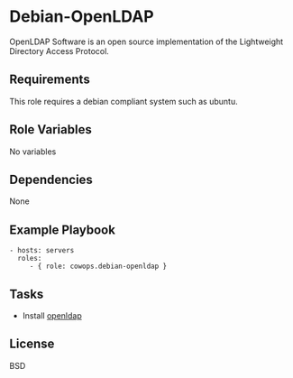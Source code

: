 Debian-OpenLDAP
===========

 OpenLDAP Software is an open source implementation of the Lightweight Directory Access Protocol.

Requirements
------------

This role requires a debian compliant system such as ubuntu.

Role Variables
--------------

No variables

Dependencies
------------

None

Example Playbook
----------------

    - hosts: servers
      roles:
         - { role: cowops.debian-openldap }

Tasks
-----

  - Install [openldap](http://www.openldap.org/)


License
-------

BSD
